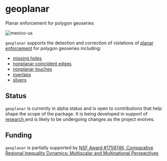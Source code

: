 
# geoplanar
Planar enforcement for polygon geoseries

![mexico-us](https://i.imgur.com/CFgnecL.png)


`geoplanar` supports the detection and correction of violations of [planar enforcement](https://ibis.geog.ubc.ca/courses/klink/gis.notes/ncgia/u12.html#SEC12.6) for polygon geoseries including:


- [missing holes](https://github.com/sjsrey/geoplanar/blob/main/notebooks/holes.ipynb)
- [nonplanar coincident edges](https://github.com/sjsrey/geoplanar/blob/main/notebooks/nonplanaredges.ipynb)
- [nonplanar touches](https://github.com/sjsrey/geoplanar/blob/main/notebooks/nonplanartouches.ipynb)
- [overlaps](https://github.com/sjsrey/geoplanar/blob/main/notebooks/overlaps.ipynb)
- [slivers](https://github.com/sjsrey/geoplanar/blob/main/notebooks/slivers.ipynb)


## Status

`geoplanar` is currently in alpha status and is open to contributions that help shape the scope of the package. It is being developed in support of  [research ](https://nsf.gov/awardsearch/showAward?AWD_ID=1759746&HistoricalAwards=false) and is likely to be undergoing changes as the project evolves.


## Funding

`geoplanar` is partially supported by [NSF Award #1759746, Comparative Regional Inequality Dynamics: Multiscalar and Multinational Perspectives](https://nsf.gov/awardsearch/showAward?AWD_ID=1759746&HistoricalAwards=false)


